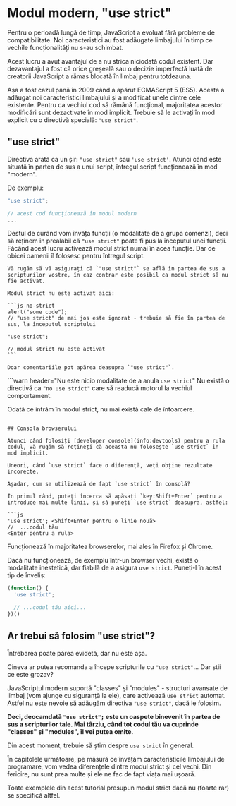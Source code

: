 # Modul modern, "use strict"

Pentru o perioadă lungă de timp, JavaScript a evoluat fără probleme de compatibilitate. Noi caracteristici au fost adăugate limbajului în timp ce vechile funcționalități nu s-au schimbat.

Acest lucru a avut avantajul de a nu strica niciodată codul existent. Dar dezavantajul a fost că orice greșeală sau o decizie imperfectă luată de creatorii JavaScript a rămas blocată în limbaj pentru totdeauna.

Așa a fost cazul până în 2009 când a apărut ECMAScript 5 (ES5). Acesta a adăugat noi caracteristici limbajului și a modificat unele dintre cele existente. Pentru ca vechiul cod să rămână funcțional, majoritatea acestor modificări sunt dezactivate în mod implicit. Trebuie să le activați în mod explicit cu o directivă specială: `"use strict"`.

## "use strict"

Directiva arată ca un șir: `"use strict"` sau `'use strict'`. Atunci când este situată în partea de sus a unui script, întregul script funcționează în mod "modern".

De exemplu:

```js
"use strict";

// acest cod funcționează în modul modern
...
```

Destul de curând vom învăța funcții (o modalitate de a grupa comenzi), deci să reținem în prealabil că `"use strict"` poate fi pus la începutul unei funcții. Făcând acest lucru activează modul strict numai în acea funcție. Dar de obicei oamenii îl folosesc pentru întregul script.

````warn header="Asigurați-vă că \"use strict\" este în partea de sus, la început"
Vă rugăm să vă asigurați că `"use strict"` se află în partea de sus a scripturilor vostre, în caz contrar este posibil ca modul strict să nu fie activat.

Modul strict nu este activat aici:

```js no-strict
alert("some code");
// "use strict" de mai jos este ignorat - trebuie să fie în partea de sus, la începutul scriptului

"use strict";

// modul strict nu este activat
```

Doar comentariile pot apărea deasupra `"use strict"`.
````

```warn header="Nu este nicio modalitate de a anula `use strict`"
Nu există o directivă ca `"no use strict"` care să readucă motorul la vechiul comportament.

Odată ce intrăm în modul strict, nu mai există cale de întoarcere.
```

## Consola browserului

Atunci când folosiți [developer console](info:devtools) pentru a rula codul, vă rugăm să rețineți că aceasta nu folosește `use strict` în mod implicit.

Uneori, când `use strict` face o diferență, veți obține rezultate incorecte.

Așadar, cum se utilizează de fapt `use strict` în consolă?

În primul rând, puteți încerca să apăsați `key:Shift+Enter` pentru a introduce mai multe linii, și să puneți `use strict` deasupra, astfel:

```js
'use strict'; <Shift+Enter pentru o linie nouă>
//  ...codul tău
<Enter pentru a rula>
```

Funcționează în majoritatea browserelor, mai ales în Firefox și Chrome.

Dacă nu funcționează, de exemplu într-un browser vechi, există o modalitate inestetică, dar fiabilă de a asigura `use strict`. Puneți-l în acest tip de înveliș:

```js
(function() {
  'use strict';

  // ...codul tău aici...
})()
```

## Ar trebui să folosim "use strict"?

Întrebarea poate părea evidetă, dar nu este așa.

Cineva ar putea recomanda a începe scripturile cu `"use strict"`... Dar știi ce este grozav?

JavaScriptul modern suportă "classes" și "modules" -  structuri avansate de limbaj (vom ajunge cu siguranță la ele), care activează `use strict` automat. Astfel nu este nevoie să adăugăm directiva `"use strict"`, dacă le folosim.

**Deci, deocamdată `"use strict";` este un oaspete binevenit în partea de sus a scripturilor tale. Mai târziu, când tot codul tău va cuprinde "classes" și "modules", îl vei putea omite.**

Din acest moment, trebuie să știm despre `use strict` în general.

În capitolele următoare, pe măsură ce învățăm caracteristicile limbajului de programare, vom vedea diferențele dintre modul strict și cel vechi. Din fericire, nu sunt prea multe și ele ne fac de fapt viața mai ușoară.

Toate exemplele din acest tutorial presupun modul strict dacă nu (foarte rar) se specifică altfel.
